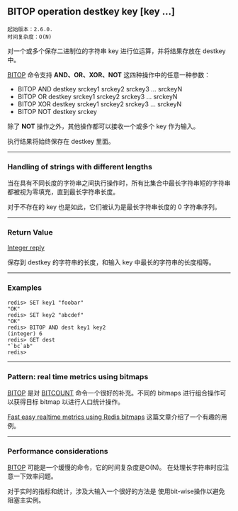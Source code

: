 ## BITOP operation destkey key [key ...]

    起始版本：2.6.0.
    时间复杂度：O(N)

对一个或多个保存二进制位的字符串 key 进行位运算，并将结果存放在 destkey 中。

[BITOP](bitop.md) 命令支持 **AND、OR、XOR、NOT** 这四种操作中的任意一种参数：
- BITOP AND destkey srckey1 srckey2 srckey3 ... srckeyN
- BITOP OR destkey srckey1 srckey2 srckey3 ... srckeyN
- BITOP XOR destkey srckey1 srckey2 srckey3 ... srckeyN
- BITOP NOT destkey srckey

除了 **NOT** 操作之外，其他操作都可以接收一个或多个 key 作为输入。

执行结果将始终保存在 destkey 里面。

---

### Handling of strings with different lengths

当在具有不同长度的字符串之间执行操作时，所有比集合中最长字符串短的字符串都被视为零填充，直到最长字符串长度。

对于不存在的 key 也是如此，它们被认为是最长字符串长度的 0 字符串序列。

---

### Return Value

[Integer reply](../topics/protocol.md#resp-integers)

保存到 destkey 的字符串的长度，和输入 key 中最长的字符串的长度相等。

---

### Examples

```
redis> SET key1 "foobar"
"OK"
redis> SET key2 "abcdef"
"OK"
redis> BITOP AND dest key1 key2
(integer) 6
redis> GET dest
"`bc`ab"
redis> 
```

---

### Pattern: real time metrics using bitmaps

[BITOP](bitop.md) 是对 [BITCOUNT](bitcount.md) 命令一个很好的补充。不同的 bitmaps 进行组合操作可以获得目标 bitmap 以进行人口统计操作。

[Fast easy realtime metrics using Redis bitmaps](http://blog.getspool.com/2011/11/29/fast-easy-realtime-metrics-using-redis-bitmaps) 这篇文章介绍了一个有趣的用例。

---

### Performance considerations

[BITOP](bitop.md) 可能是一个缓慢的命令，它的时间复杂度是O(N)。 在处理长字符串时应注意一下效率问题。

对于实时的指标和统计，涉及大输入一个很好的方法是 使用bit-wise操作以避免阻塞主实例。